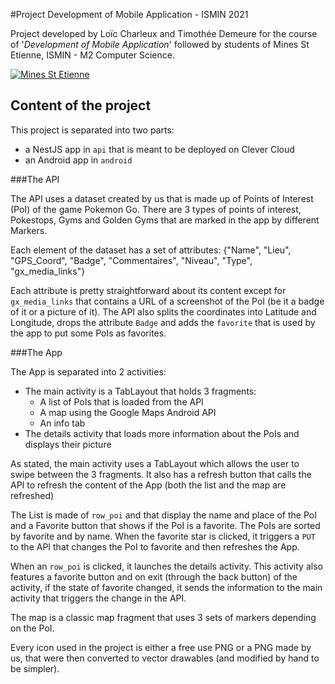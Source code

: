 #Project Development of Mobile Application  - ISMIN 2021

Project developed by Loïc Charleux and Timothée Demeure for the course of '*Development of Mobile Application*' followed by students of Mines St Etienne, ISMIN - M2 Computer Science.

[![Mines St Etienne](./logo.png)](https://www.mines-stetienne.fr/)

## Content of the project

This project is separated into two parts:
* a NestJS app in `api` that is meant to be deployed on Clever Cloud 
* an Android app in `android`
 
###The API

The API uses a dataset created by us that is made up of Points of Interest (PoI) of the game Pokemon Go. There are 3 types of points of interest, Pokestops, Gyms and Golden Gyms that are marked in the app by different Markers.

Each element of the dataset has a set of attributes: {"Name", "Lieu", "GPS_Coord", "Badge", "Commentaires", "Niveau", "Type", "gx_media_links"}

Each attribute is pretty straightforward about its content except for `gx_media_links` that contains a URL of a screenshot of the PoI (be it a badge of it or a picture of it). The API also splits the coordinates into Latitude and Longitude, drops the attribute `Badge` and adds the `favorite` that is used by the app to put some PoIs as favorites.

###The App

The App is separated into 2 activities:
* The main activity is a TabLayout that holds 3 fragments:
  * A list of PoIs that is loaded from the API
  * A map using the Google Maps Android API
  * An info tab
* The details activity that loads more information about the PoIs and displays their picture

As stated, the main activity uses a TabLayout which allows the user to swipe between the 3 fragments.
It also has a refresh button that calls the API to refresh the content of the App (both the list and the map are refreshed)

The List is made of `row_poi` and that display the name and place of the PoI and a Favorite button that shows if the PoI is a favorite. The PoIs are sorted by favorite and by name. When the favorite star is clicked, it triggers a `PUT` to the API that changes the PoI to favorite and then refreshes the App.  

When an `row_poi` is clicked, it launches the details activity. This activity also features a favorite button and on exit (through the back button) of the activity, if the state of favorite changed, it sends the information to the main activity that triggers the change in the API.

The map is a classic map fragment that uses 3 sets of markers depending on the PoI.

Every icon used in the project is either a free use PNG or a PNG made by us, that were then converted to vector drawables (and modified by hand to be simpler).